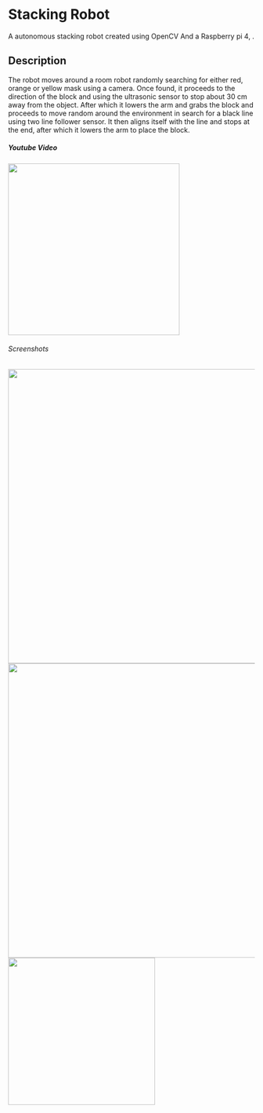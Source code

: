 # Stacking Robot
A autonomous stacking robot created using OpenCV And a Raspberry pi 4, .

## Description
The robot moves around a room robot randomly searching for either red, orange or yellow mask using a camera. Once found, it proceeds to the direction of the block  and using the ultrasonic sensor to stop about 30 cm away from the object. After which it lowers the arm and grabs the block and proceeds to move random around the environment in search for a black line using two line follower sensor. It then aligns itself with the line and stops at the end, after which it lowers the arm to place the block.

##### Youtube Video
<a href="https://youtu.be/xbSocQ4-_gI
" target="_blank"><img src="https://i9.ytimg.com/vi/xbSocQ4-_gI/mqdefault.jpg?sqp=CJyo5pgG&rs=AOn4CLDns17ErWnhBMvYVmNcBI9aHbYeBA" 
 width="350"  /></a>


###### Screenshots
<img src="https://github.com/razibsarkerleo/stacking_robot/blob/71a745e2ab2006eaf67ca184c4362d04d3c2efc0/screenshots/front_view.JPG" width="600">
<img src="https://github.com/razibsarkerleo/stacking_robot/blob/da626ade8c97632635cf7759cc9169f8bfa5ba8a/screenshots/rear_view.JPG" width="600">
<img src="https://github.com/razibsarkerleo/stacking_robot/blob/da626ade8c97632635cf7759cc9169f8bfa5ba8a/screenshots/side_view.JPG" width="300">
